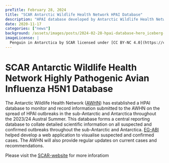 ```yaml
---
preTitle: February 28, 2024
title: "SCAR Antarctic Wildlife Health Network HPAI Database"
description: "HPAI database developed by Antarctic Wildlife Health Network (AWHN) "
date: 2020-11-17
categories: ["news"]
background: /assets/images/posts/2024-02-28-hpai-database-hero_iceberg-pingu.png
imageLicense: |
  Penguin in Antarctica by SCAR licensed under [CC BY-NC 4.0](https://creativecommons.org/licenses/by-nc/4.0/)
---
```



# SCAR Antarctic Wildlife Health Network Highly Pathogenic Avian Influenza H5N1 Database

The Antarctic Wildlife Health Network ([AWHN](https://scar.org/science/life/awhn)) has established a HPAI database to monitor and record information submitted to the AWHN on the spread of HPAI outbreaks in the sub-Antarctic and Antarctica throughout the 2023/24 Austral Summer. 
This database forms a central reporting database to collate detailed scientific information on all suspected and confirmed outbreaks throughout the sub-Antarctic and Antarctica. 
[EG-ABI](https://scar.org/science/life/egabi) helped develop a web application to visualise suspected and confirmed cases.
The AWHN will also provide regular updates on current cases and recommendations. 

Please visit the [SCAR-website](https://scar.org/library-data/avian-flu) for more inforatiom
